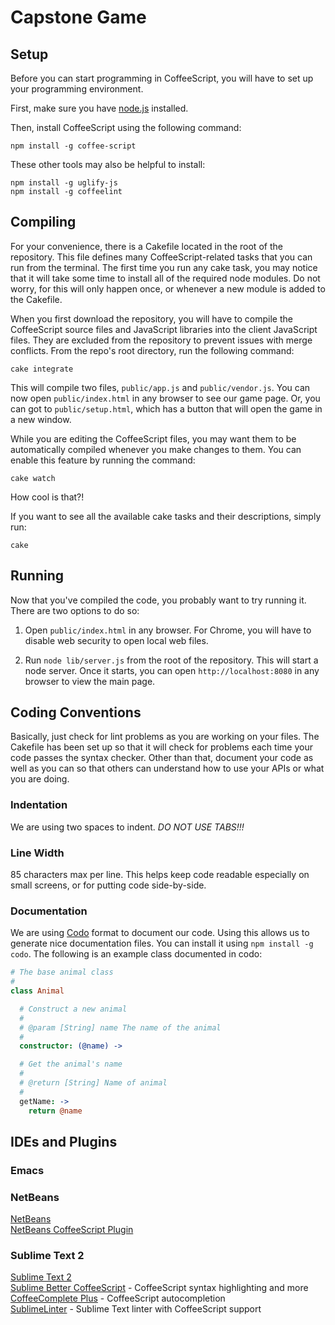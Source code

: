 Capstone Game
=============

Setup
-----
Before you can start programming in CoffeeScript, you will have to set up your
programming environment.

First, make sure you have [node.js](http://nodejs.org/) installed.

Then, install CoffeeScript using the following command:

    npm install -g coffee-script

These other tools may also be helpful to install:

    npm install -g uglify-js
    npm install -g coffeelint


Compiling
---------
For your convenience, there is a Cakefile located in the root of the
repository. This file defines many CoffeeScript-related tasks that you can run
from the terminal. The first time you run any cake task, you may notice that it
will take some time to install all of the required node modules. Do not worry,
for this will only happen once, or whenever a new module is added to the
Cakefile.

When you first download the repository, you will have to compile the
CoffeeScript source files and JavaScript libraries into the client JavaScript
files. They are excluded from the repository to prevent issues with merge
conflicts. From the repo's root directory, run the following command:

    cake integrate

This will compile two files, `public/app.js` and `public/vendor.js`. You can
now open `public/index.html` in any browser to see our game page. Or, you can
got to `public/setup.html`, which has a button that will open the game in a new
window.

While you are editing the CoffeeScript files, you may want them to be
automatically compiled whenever you make changes to them. You can enable this
feature by running the command:

    cake watch

How cool is that?!

If you want to see all the available cake tasks and their descriptions, simply
run:

    cake


Running
-------
Now that you've compiled the code, you probably want to try running it. There
are two options to do so:

1) Open `public/index.html` in any browser. For Chrome, you will have to
   disable web security to open local web files.

2) Run `node lib/server.js` from the root of the repository. This will start a
   node server. Once it starts, you can open `http://localhost:8080` in any
   browser to view the main page.


Coding Conventions
------------------
Basically, just check for lint problems as you are working on your files. The
Cakefile has been set up so that it will check for problems each time your code
passes the syntax checker. Other than that, document your code as well as you
can so that others can understand how to use your APIs or what you are doing.

### Indentation
We are using two spaces to indent. *DO NOT USE TABS!!!*

### Line Width
85 characters max per line. This helps keep code readable especially on small
screens, or for putting code side-by-side.

### Documentation
We are using [Codo](https://github.com/netzpirat/codo) format to document our
code. Using this allows us to generate nice documentation files. You can
install it using `npm install -g codo`. The following is an example class
documented in codo:

```CoffeeScript
# The base animal class
#
class Animal

  # Construct a new animal
  #
  # @param [String] name The name of the animal
  #
  constructor: (@name) ->

  # Get the animal's name
  #
  # @return [String] Name of animal
  #
  getName: ->
    return @name
```


IDEs and Plugins
----------------
### Emacs


### NetBeans
[NetBeans](https://netbeans.org/)  
[NetBeans CoffeeScript Plugin](http://plugins.netbeans.org/plugin/39007)

### Sublime Text 2
[Sublime Text 2](http://www.sublimetext.com/2)  
[Sublime Better CoffeeScript](https://github.com/aponxi/sublime-better-coffeescript) -
  CoffeeScript syntax highlighting and more  
[CoffeeComplete Plus](https://github.com/justinmahar/SublimeCSAutocompletePlus#customizing-autocomplete-trigger) -
  CoffeeScript autocompletion  
[SublimeLinter](https://github.com/slang800/SublimeLinter) -
  Sublime Text linter with CoffeeScript support